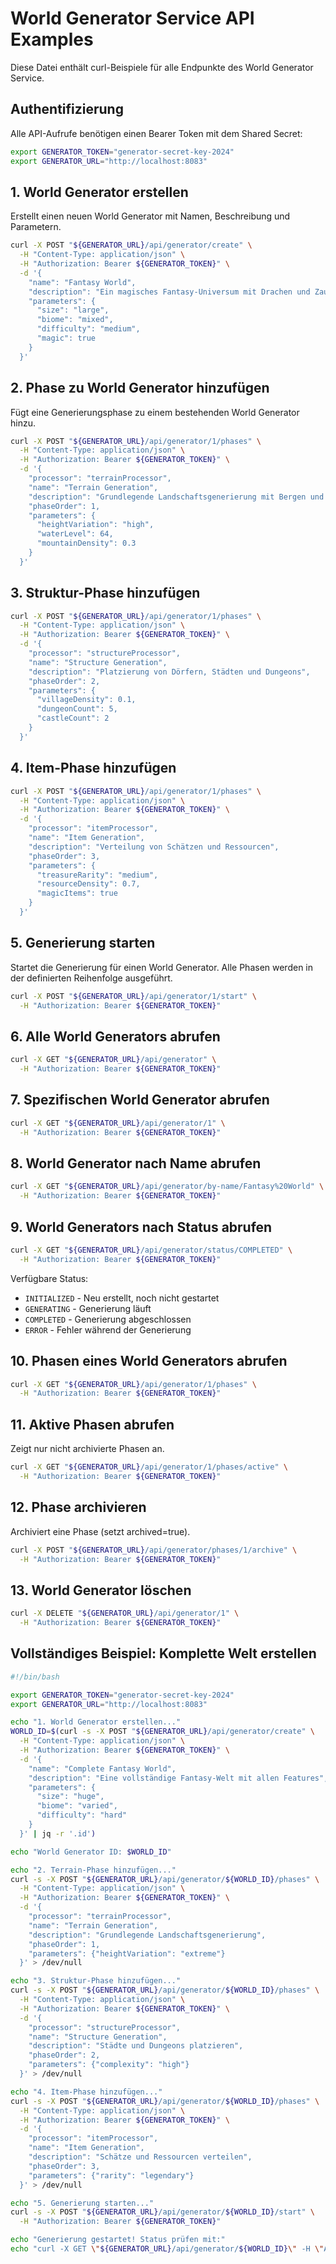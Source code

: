 # World Generator Service API Examples

Diese Datei enthält curl-Beispiele für alle Endpunkte des World Generator Service.

## Authentifizierung

Alle API-Aufrufe benötigen einen Bearer Token mit dem Shared Secret:

```bash
export GENERATOR_TOKEN="generator-secret-key-2024"
export GENERATOR_URL="http://localhost:8083"
```

## 1. World Generator erstellen

Erstellt einen neuen World Generator mit Namen, Beschreibung und Parametern.

```bash
curl -X POST "${GENERATOR_URL}/api/generator/create" \
  -H "Content-Type: application/json" \
  -H "Authorization: Bearer ${GENERATOR_TOKEN}" \
  -d '{
    "name": "Fantasy World",
    "description": "Ein magisches Fantasy-Universum mit Drachen und Zauberei",
    "parameters": {
      "size": "large",
      "biome": "mixed",
      "difficulty": "medium",
      "magic": true
    }
  }'
```

## 2. Phase zu World Generator hinzufügen

Fügt eine Generierungsphase zu einem bestehenden World Generator hinzu.

```bash
curl -X POST "${GENERATOR_URL}/api/generator/1/phases" \
  -H "Content-Type: application/json" \
  -H "Authorization: Bearer ${GENERATOR_TOKEN}" \
  -d '{
    "processor": "terrainProcessor",
    "name": "Terrain Generation",
    "description": "Grundlegende Landschaftsgenerierung mit Bergen und Tälern",
    "phaseOrder": 1,
    "parameters": {
      "heightVariation": "high",
      "waterLevel": 64,
      "mountainDensity": 0.3
    }
  }'
```

## 3. Struktur-Phase hinzufügen

```bash
curl -X POST "${GENERATOR_URL}/api/generator/1/phases" \
  -H "Content-Type: application/json" \
  -H "Authorization: Bearer ${GENERATOR_TOKEN}" \
  -d '{
    "processor": "structureProcessor",
    "name": "Structure Generation",
    "description": "Platzierung von Dörfern, Städten und Dungeons",
    "phaseOrder": 2,
    "parameters": {
      "villageDensity": 0.1,
      "dungeonCount": 5,
      "castleCount": 2
    }
  }'
```

## 4. Item-Phase hinzufügen

```bash
curl -X POST "${GENERATOR_URL}/api/generator/1/phases" \
  -H "Content-Type: application/json" \
  -H "Authorization: Bearer ${GENERATOR_TOKEN}" \
  -d '{
    "processor": "itemProcessor",
    "name": "Item Generation",
    "description": "Verteilung von Schätzen und Ressourcen",
    "phaseOrder": 3,
    "parameters": {
      "treasureRarity": "medium",
      "resourceDensity": 0.7,
      "magicItems": true
    }
  }'
```

## 5. Generierung starten

Startet die Generierung für einen World Generator. Alle Phasen werden in der definierten Reihenfolge ausgeführt.

```bash
curl -X POST "${GENERATOR_URL}/api/generator/1/start" \
  -H "Authorization: Bearer ${GENERATOR_TOKEN}"
```

## 6. Alle World Generators abrufen

```bash
curl -X GET "${GENERATOR_URL}/api/generator" \
  -H "Authorization: Bearer ${GENERATOR_TOKEN}"
```

## 7. Spezifischen World Generator abrufen

```bash
curl -X GET "${GENERATOR_URL}/api/generator/1" \
  -H "Authorization: Bearer ${GENERATOR_TOKEN}"
```

## 8. World Generator nach Name abrufen

```bash
curl -X GET "${GENERATOR_URL}/api/generator/by-name/Fantasy%20World" \
  -H "Authorization: Bearer ${GENERATOR_TOKEN}"
```

## 9. World Generators nach Status abrufen

```bash
curl -X GET "${GENERATOR_URL}/api/generator/status/COMPLETED" \
  -H "Authorization: Bearer ${GENERATOR_TOKEN}"
```

Verfügbare Status:
- `INITIALIZED` - Neu erstellt, noch nicht gestartet
- `GENERATING` - Generierung läuft
- `COMPLETED` - Generierung abgeschlossen
- `ERROR` - Fehler während der Generierung

## 10. Phasen eines World Generators abrufen

```bash
curl -X GET "${GENERATOR_URL}/api/generator/1/phases" \
  -H "Authorization: Bearer ${GENERATOR_TOKEN}"
```

## 11. Aktive Phasen abrufen

Zeigt nur nicht archivierte Phasen an.

```bash
curl -X GET "${GENERATOR_URL}/api/generator/1/phases/active" \
  -H "Authorization: Bearer ${GENERATOR_TOKEN}"
```

## 12. Phase archivieren

Archiviert eine Phase (setzt archived=true).

```bash
curl -X POST "${GENERATOR_URL}/api/generator/phases/1/archive" \
  -H "Authorization: Bearer ${GENERATOR_TOKEN}"
```

## 13. World Generator löschen

```bash
curl -X DELETE "${GENERATOR_URL}/api/generator/1" \
  -H "Authorization: Bearer ${GENERATOR_TOKEN}"
```

## Vollständiges Beispiel: Komplette Welt erstellen

```bash
#!/bin/bash

export GENERATOR_TOKEN="generator-secret-key-2024"
export GENERATOR_URL="http://localhost:8083"

echo "1. World Generator erstellen..."
WORLD_ID=$(curl -s -X POST "${GENERATOR_URL}/api/generator/create" \
  -H "Content-Type: application/json" \
  -H "Authorization: Bearer ${GENERATOR_TOKEN}" \
  -d '{
    "name": "Complete Fantasy World",
    "description": "Eine vollständige Fantasy-Welt mit allen Features",
    "parameters": {
      "size": "huge",
      "biome": "varied",
      "difficulty": "hard"
    }
  }' | jq -r '.id')

echo "World Generator ID: $WORLD_ID"

echo "2. Terrain-Phase hinzufügen..."
curl -s -X POST "${GENERATOR_URL}/api/generator/${WORLD_ID}/phases" \
  -H "Content-Type: application/json" \
  -H "Authorization: Bearer ${GENERATOR_TOKEN}" \
  -d '{
    "processor": "terrainProcessor",
    "name": "Terrain Generation",
    "description": "Grundlegende Landschaftsgenerierung",
    "phaseOrder": 1,
    "parameters": {"heightVariation": "extreme"}
  }' > /dev/null

echo "3. Struktur-Phase hinzufügen..."
curl -s -X POST "${GENERATOR_URL}/api/generator/${WORLD_ID}/phases" \
  -H "Content-Type: application/json" \
  -H "Authorization: Bearer ${GENERATOR_TOKEN}" \
  -d '{
    "processor": "structureProcessor",
    "name": "Structure Generation",
    "description": "Städte und Dungeons platzieren",
    "phaseOrder": 2,
    "parameters": {"complexity": "high"}
  }' > /dev/null

echo "4. Item-Phase hinzufügen..."
curl -s -X POST "${GENERATOR_URL}/api/generator/${WORLD_ID}/phases" \
  -H "Content-Type: application/json" \
  -H "Authorization: Bearer ${GENERATOR_TOKEN}" \
  -d '{
    "processor": "itemProcessor",
    "name": "Item Generation",
    "description": "Schätze und Ressourcen verteilen",
    "phaseOrder": 3,
    "parameters": {"rarity": "legendary"}
  }' > /dev/null

echo "5. Generierung starten..."
curl -s -X POST "${GENERATOR_URL}/api/generator/${WORLD_ID}/start" \
  -H "Authorization: Bearer ${GENERATOR_TOKEN}"

echo "Generierung gestartet! Status prüfen mit:"
echo "curl -X GET \"${GENERATOR_URL}/api/generator/${WORLD_ID}\" -H \"Authorization: Bearer ${GENERATOR_TOKEN}\""
```
